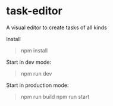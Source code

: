 # task-editor
A visual editor to create tasks of all kinds

Install
>npm install

Start in dev mode:
>npm run dev

Start in production mode:
>npm run build
>npm run start